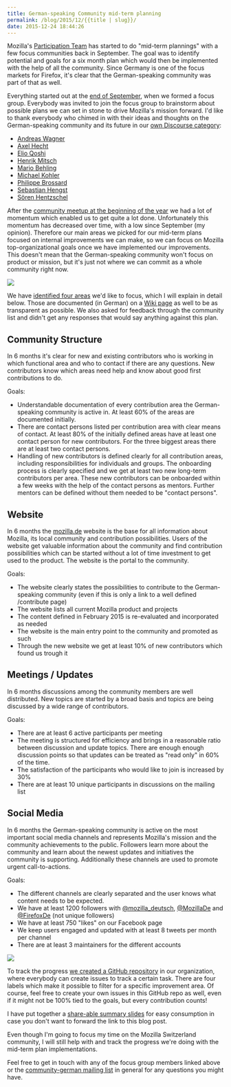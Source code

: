 ```yaml
---
title: German-speaking Community mid-term planning
permalink: /blog/2015/12/{{title | slug}}/
date: 2015-12-24 18:44:26
---
```


Mozilla's [Participation Team](https://wiki.mozilla.org/Participation) has started to do "mid-term plannings" with a few focus communities back in September. The goal was to identify potential and goals for a six month plan which would then be implemented with the help of all the community. Since Germany is one of the focus markets for Firefox, it's clear that the German-speaking community was part of that as well.

<!-- excerpt -->

Everything started out at the [end of September](https://groups.google.com/forum/#!topic/mozilla.community.german/d4RehRw08uo), when we formed a focus group. Everybody was invited to join the focus group to brainstorm about possible plans we can set in stone to drive Mozilla's mission forward. I'd like to thank everybody who chimed in with their ideas and thoughts on the German-speaking community and its future in our [own Discourse category](https://discourse.mozilla-community.org/c/communities/german-vision):

*   [Andreas Wagner](https://mozillians.org/en-US/u/TheOne/)
*   [Axel Hecht](https://mozillians.org/en-US/u/Pike/)
*   [Elio Qoshi](https://mozillians.org/en-US/u/elioqoshi/)
*   [Henrik Mitsch](https://mozillians.org/en-US/u/henx/)
*   [Mario Behling](https://mozillians.org/en-US/u/mb/)
*   [Michael Kohler](https://mozillians.org/en-US/u/mkohler/)
*   [Philippe Brossard](https://mozillians.org/en-US/u/phil982/)
*   [Sebastian Hengst](https://mozillians.org/en-US/u/Archaeopteryx/)
*   [Sören Hentzschel](https://mozillians.org/en-US/u/soeren.hentzschel/)

After the [community meetup at the beginning of the year](http://www.michaelkohler.info/2015/mozilla-german-speaking-community-meetup-2015-day0) we had a lot of momentum which enabled us to get quite a lot done. Unfortunately this momentum has decreased over time, with a low since September (my opinion). Therefore our main areas we picked for our mid-term plans focused on internal improvements we can make, so we can focus on Mozilla top-organizational goals once we have implemented our improvements. This doesn't mean that the German-speaking community won't focus on product or mission, but it's just not where we can commit as a whole community right now.

![](https://farm1.staticflickr.com/736/22650181676_fa012408d4_z_d.jpg)

We have [identified four areas](https://discourse.mozilla-community.org/t/auswahl-der-ziele/5047/3) we'd like to focus, which I will explain in detail below. Those are documented (in German) on a [Wiki page](https://wiki.mozilla.org/De/2016) as well to be as transparent as possible. We also asked for feedback through the community list and didn't get any responses that would say anything against this plan.

## Community Structure

In 6 months it's clear for new and existing contributors who is working in which functional area and who to contact if there are any questions. New contributors know which areas need help and know about good first contributions to do.

Goals:

*   Understandable documentation of every contribution area the German-speaking community is active in. At least 60% of the areas are documented initially.
*   There are contact persons listed per contribution area with clear means of contact. At least 80% of the initially defined areas have at least one contact person for new contributors. For the three biggest areas there are at least two contact persons.
*   Handling of new contributors is defined clearly for all contribution areas, including responsibilities for individuals and groups. The onboarding process is clearly specified and we get at least two new long-term contributors per area. These new contributors can be onboarded within a few weeks with the help of the contact persons as mentors. Further mentors can be defined without them needed to be "contact persons".

## Website

In 6 months the [mozilla.de](http://www.mozilla.de) website is the base for all information about Mozilla, its local community and contribution possibilities. Users of the website get valuable information about the community and find contribution possibilities which can be started without a lot of time investment to get used to the product. The website is the portal to the community.

Goals:

*   The website clearly states the possibilities to contribute to the German-speaking community (even if this is only a link to a well defined /contribute page)
*   The website lists all current Mozilla product and projects
*   The content defined in February 2015 is re-evaluated and incorporated as needed
*   The website is the main entry point to the community and promoted as such
*   Through the new website we get at least 10% of new contributors which found us trough it

## Meetings / Updates

In 6 months discussions among the community members are well distributed. New topics are started by a broad basis and topics are being discussed by a wide range of contributors.

Goals:

*   There are at least 6 active participants per meeting
*   The meeting is structured for efficiency and brings in a reasonable ratio between discussion and update topics. There are enough enough discussion points so that updates can be treated as "read only" in 60% of the time.
*   The satisfaction of the participants who would like to join is increased by 30%
*   There are at least 10 unique participants in discussions on the mailing list

## Social Media

In 6 months the German-speaking community is active on the most important social media channels and represents Mozilla's mission and the community achievements to the public. Followers learn more about the community and learn about the newest updates and initiatives the community is supporting. Additionally these channels are used to promote urgent call-to-actions.

Goals:

*   The different channels are clearly separated and the user knows what content needs to be expected.
*   We have at least 1200 followers with [@mozilla_deutsch](https://twitter.com/mozilla_deutsch), [@MozillaDe](https://twitter.com/mozillade) and [@FirefoxDe](https://twitter.com/firefoxde) (not unique followers)
*   We have at least 750 "likes" on our Facebook page
*   We keep users engaged and updated with at least 8 tweets per month per channel
*   There are at least 3 maintainers for the different accounts

![](https://farm9.staticflickr.com/8605/16404178707_c37bd448af_z_d.jpg)

To track the progress [we created a GitHub repository](https://github.com/MozillaDE/ziele2016/issues) in our organization, where everybody can create issues to track a certain task. There are four labels which make it possible to filter for a specific improvement area. Of course, feel free to create your own issues in this GitHub repo as well, even if it might not be 100% tied to the goals, but every contribution counts!

I have put together a [share-able summary slides](https://docs.google.com/presentation/d/1v4Lfo4ypGMj2N-oGXbnrpSEt8gOMAFF5bvmdZQx5Ahs/edit?usp=sharing) for easy consumption in case you don't want to forward the link to this blog post.

Even though I'm going to focus my time on the Mozilla Switzerland community, I will still help with and track the progress we're doing with the mid-term plan implementations.

Feel free to get in touch with any of the focus group members linked above or the [community-german mailing list](https://lists.mozilla.org/listinfo/community-german) in general for any questions you might have.
